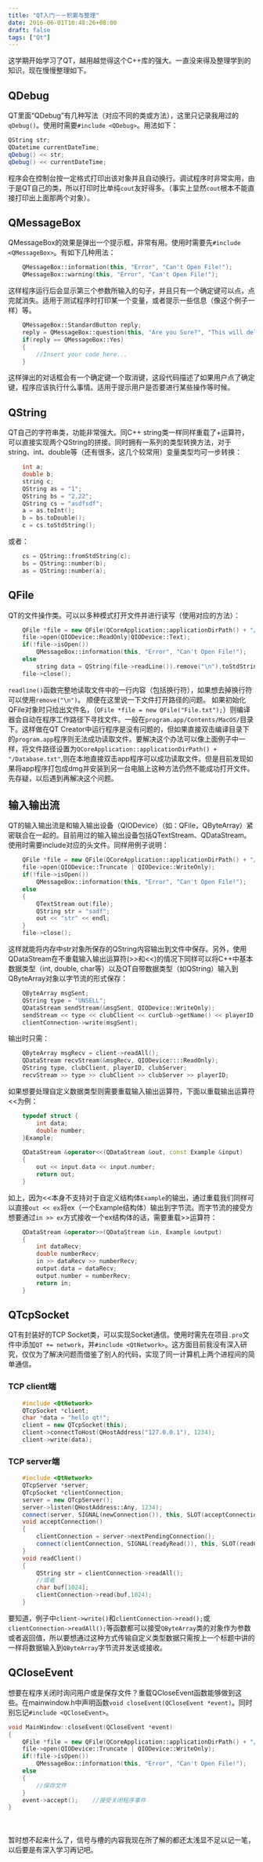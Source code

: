 ```yaml
---
title: "QT入门－－积累与整理"
date: 2016-06-01T10:48:26+08:00
draft: false
tags: ["Qt"]
---
```


这学期开始学习了QT，越用越觉得这个C++库的强大。一直没来得及整理学到的知识，现在慢慢整理如下。

<!--more-->

## QDebug
QT里面“QDebug”有几种写法（对应不同的类或方法），这里只记录我用过的`qDebug()`。使用时需要`#include <QDebug>`。用法如下：

~~~~C++
QString str;
QDatetime currentDateTime;
qDebug() << str;
qDebug() << currentDateTime;
~~~~
程序会在控制台按一定格式打印出该对象并且自动换行。调试程序时非常实用，由于是QT自己的类，所以打印时比单纯`cout`友好得多。（事实上显然`cout`根本不能直接打印出上面那两个对象）。

## QMessageBox
QMessageBox的效果是弹出一个提示框，非常有用。使用时需要先`#include <QMessageBox>`。有如下几种用法：

~~~~C++
    QMessageBox::information(this, "Error", "Can't Open File!");
    QMessageBox::warning(this, "Error", "Can't Open File!");
~~~~

这样程序运行后会显示第三个参数所输入的句子，并且只有一个确定键可以点，点完就消失。适用于测试程序时打印某一个变量，或者提示一些信息（像这个例子一样）等。

~~~~C++
    QMessageBox::StandardButton reply;
    reply = QMessageBox::question(this, "Are you Sure?", "This will delete a whole club!", QMessageBox::Yes | QMessageBox::No);
    if(reply == QMessageBox::Yes)
    {
        //Insert your code here...
    }
~~~~

这样弹出的对话框会有一个确定键一个取消键，这段代码描述了如果用户点了确定键，程序应该执行什么事情。适用于提示用户是否要进行某些操作等时候。

## QString
QT自己的字符串类，功能非常强大。同C++ string类一样同样重载了+运算符，可以直接实现两个QString的拼接。同时拥有一系列的类型转换方法，对于string、int、double等（还有很多，这几个较常用）变量类型均可一步转换：

~~~~C++
    int a;
    double b;
    string c;
    QString as = "1";
    QString bs = "2.22";
    QString cs = "asdfsdf";
    a = as.toInt();
    b = bs.toDouble();
    c = cs.toStdString();
~~~~

或者：

~~~~C++
    cs = QString::fromStdString(c);
    bs = QString::number(b);
    as = QString::number(a);
~~~~

## QFile
QT的文件操作类。可以以多种模式打开文件并进行读写（使用对应的方法）：

~~~~C++
    QFile *file = new QFile(QCoreApplication::applicationDirPath() + "/Database.txt");
    file->open(QIODevice::ReadOnly|QIODevice::Text);
    if(!file->isOpen())
        QMessageBox::information(this, "Error", "Can't Open File!");
    else
        string data = QString(file->readLine()).remove("\n").toStdString();
    file->close(); 
~~~~
`readline()`函数完整地读取文件中的一行内容（包括换行符），如果想去掉换行符可以使用`remove("\n")`。
顺便在这里说一下文件打开路径的问题。
如果初始化QFile对象时只给出文件名，（`QFile *file = new QFile("File.txt");`）则编译器会自动在程序工作路径下寻找文件。一般在`program.app/Contents/MacOS/`目录下。这样做在QT Creator中运行程序是没有问题的，但如果直接双击编译目录下的`program.app`程序则无法成功读取文件。要解决这个办法可以像上面例子中一样，将文件路径设置为`QCoreApplication::applicationDirPath() + "/Database.txt"`,则在本地直接双击app程序可以成功读取文件。但是目前发现如果将app程序打包成dmg并安装到另一台电脑上这种方法仍然不能成功打开文件。先存疑，以后遇到再解决这个问题。

## 输入输出流
QT的输入输出流是和输入输出设备（QIODevice）（如：QFile，QByteArray）紧密联合在一起的。目前用过的输入输出设备包括QTextStream、QDataStream。使用时需要include对应的头文件。同样用例子说明：

~~~~C++
    QFile *file = new QFile(QCoreApplication::applicationDirPath() + "/Database.txt");
    file->open(QIODevice::Truncate | QIODevice::WriteOnly);
    if(!file->isOpen())
        QMessageBox::information(this, "Error", "Can't Open File!");
    else
    {
        QTextStream out(file);
        QString str = "sadf";
        out << "str" << endl;
    }
    file->close();
~~~~
这样就能将内存中str对象所保存的QString内容输出到文件中保存。另外，使用QDataStream在不重载输入输出运算符(>>和<<)的情况下同样可以将C++中基本数据类型（int, double, char等）以及QT自带数据类型（如QString）输入到QByteArray对象以字节流的形式保存：

~~~~C++
    QByteArray msgSent;
    QString type = "UNSELL";
    QDataStream sendStream(&msgSent, QIODevice::WriteOnly);
    sendStream << type << clubClient << curClub->getName() << playerID;
    clientConnection->write(msgSent);
~~~~
输出时只需：

~~~~C++
    QByteArray msgRecv = client->readAll();
    QDataStream recvStream(&msgRecv, QIODevice::::ReadOnly);
    QString type, clubClient, playerID, clubServer;
    recvStream >> type >> clubClient >> clubServer >> playerID;
~~~~

如果想要处理自定义数据类型则需要重载输入输出运算符，下面以重载输出运算符<<为例：

~~~~C++
    typedef struct {
        int data;
        double number;
    }Example;
    
    QDataStream &operator<<(QDataStream &out, const Example &input)
    {
        out << input.data << input.number;
        return out;
    }
~~~~
如上，因为<<本身不支持对于自定义结构体`Example`的输出，通过重载我们同样可以直接`out << ex`将ex（一个Example结构体）输出到字节流。而字节流的接受方想要通过`in >> ex`方式接收一个ex结构体的话，需要重载>>运算符：

~~~~C++
    QDataStream &operator>>(QDataStream &in, Example &output)
    {
        int dataRecv;
        double numberRecv;
        in >> dataRecv >> numberRecv;
        output.data = dataRecv;
        output.number = numberRecv;
        return in;
    }
~~~~

## QTcpSocket
QT有封装好的TCP Socket类，可以实现Socket通信。使用时需先在项目`.pro`文件中添加`QT += network`，并`#include <QtNetwork>`。这方面目前我没有深入研究，仅仅为了解决问题而借鉴了别人的代码，实现了同一计算机上两个进程间的简单通信。

### TCP client端
~~~~C++
    #include <QtNetwork>
    QTcpSocket *client;
    char *data = "hello qt!";
    client = new QTcpSocket(this);
    client->connectToHost(QHostAddress("127.0.0.1"), 1234);
    client->write(data);
~~~~

### TCP server端
~~~~C++
    #include <QtNetwork>
    QTcpServer *server;
    QTcpSocket *clientConnection;
    server = new QTcpServer();
    server->listen(QHostAddress::Any, 1234);
    connect(server, SIGNAL(newConnection()), this, SLOT(acceptConnection()));
    void acceptConnection()
    {
        clientConnection = server->nextPendingConnection();
        connect(clientConnection, SIGNAL(readyRead()), this, SLOT(readClient()));
    }
    void readClient()
    {
        QString str = clientConnection->readAll();
        //或者
        char buf[1024];
        clientConnection->read(buf,1024);
    }
~~~~

要知道，例子中`client->write()`和`clientConnection->read();`或`clientConnection->readAll();`等函数都可以接受`QByteArray`类的对象作为参数或者返回值，所以要想通过这种方式传输自定义类型数据只需按上一个标题中讲的一样将数据输入到`QByteArray`字节流并发送或接收。

## QCloseEvent
想要在程序关闭时询问用户或是保存文件？重载QCloseEvent函数能够做到这些。在mainwindow.h中声明函数`void closeEvent(QCloseEvent *event)`。同时别忘记`#include <QCloseEvent>`。

~~~~C++
void MainWindow::closeEvent(QCloseEvent *event)
{
    QFile *file = new QFile(QCoreApplication::applicationDirPath() + "/" + system_type + ".txt");
    file->open(QIODevice::Truncate | QIODevice::WriteOnly);
    if(!file->isOpen())
        QMessageBox::information(this, "Error", "Can't Open File!");
    else
    {
        //保存文件
    }
    event->accept();    //接受关闭程序事件
}
~~~~

<br><br>
暂时想不起来什么了，信号与槽的内容我现在所了解的都还太浅显不足以记一笔，以后要是有深入学习再记吧。

